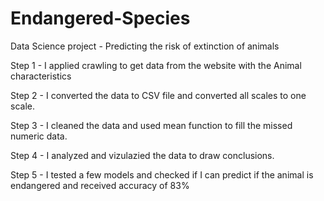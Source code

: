 # Endangered-Species
Data Science project - Predicting the risk of extinction of animals


Step 1 - I applied crawling to get data from the website with the Animal characteristics

Step 2 - I converted the data to CSV file and converted all scales to one scale.

Step 3 - I cleaned the data and used mean function to fill the missed numeric data.

Step 4 - I analyzed and vizulazied the data to draw conclusions.

Step 5 - I tested a few models and checked if I can predict if the animal is endangered and received accuracy of 83%
